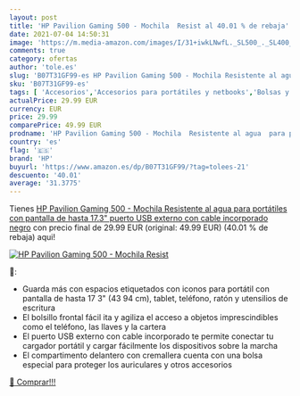 ```yaml
---
layout: post
title: 'HP Pavilion Gaming 500 - Mochila  Resist al 40.01 % de rebaja'
date: 2021-07-04 14:50:31
image: 'https://m.media-amazon.com/images/I/31+iwkLNwfL._SL500_._SL400_.jpg'
comments: true
category: ofertas
author: 'tole.es'
slug: 'B07T31GF99-es HP Pavilion Gaming 500 - Mochila Resistente al agua para...'
sku: 'B07T31GF99-es'
tags: [ 'Accesorios','Accesorios para portátiles y netbooks','Bolsas y fundas para portátiles y netbooks','Informática','Mochilas para portátiles y netbooks','hp','mochila', ]
actualPrice: 29.99 EUR
currency: EUR
price: 29.99
comparePrice: 49.99 EUR
prodname: 'HP Pavilion Gaming 500 - Mochila  Resistente al agua  para portátiles con pantalla de hasta 17.3"  puerto USB externo con cable incorporado  negro'
country: 'es'
flag: '🇪🇸'
brand: 'HP'
buyurl: 'https://www.amazon.es/dp/B07T31GF99/?tag=tolees-21'
descuento: '40.01'
average: '31.3775'
---
```


Tienes [HP Pavilion Gaming 500 - Mochila  Resistente al agua  para portátiles con pantalla de hasta 17.3"  puerto USB externo con cable incorporado  negro](https://www.amazon.es/dp/B07T31GF99/?tag=tolees-21) con precio final de  29.99 EUR (original: 49.99 EUR) (40.01 %  de rebaja) aqui!

[![HP Pavilion Gaming 500 - Mochila  Resist](https://m.media-amazon.com/images/I/31+iwkLNwfL._SL500_._SL400_.jpg)](https://www.amazon.es/dp/B07T31GF99/?tag=tolees-21)

🔎:

- Guarda más con espacios etiquetados con iconos para portátil con pantalla de hasta 17 3" (43 94 cm), tablet, teléfono, ratón y utensilios de escritura
- El bolsillo frontal fácil ita y agiliza el acceso a objetos imprescindibles como el teléfono, las llaves y la cartera
- El puerto USB externo con cable incorporado te permite conectar tu cargador portátil y cargar fácilmente los dispositivos sobre la marcha
- El compartimento delantero con cremallera cuenta con una bolsa especial para proteger los auriculares y otros accesorios

[🛒 Comprar!!!](https://www.amazon.es/dp/B07T31GF99/?tag=tolees-21)
